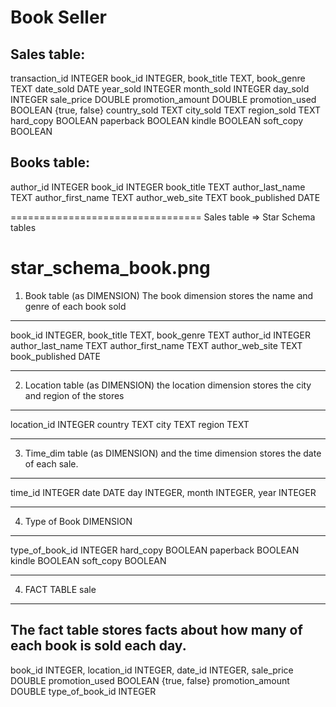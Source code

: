 # Book Seller 


Sales table:
------------------
transaction_id   INTEGER
book_id          INTEGER, 
book_title       TEXT, 
book_genre       TEXT
date_sold        DATE
year_sold        INTEGER
month_sold       INTEGER
day_sold         INTEGER
sale_price       DOUBLE
promotion_amount DOUBLE
promotion_used   BOOLEAN {true, false}
country_sold     TEXT
city_sold        TEXT
region_sold      TEXT
hard_copy        BOOLEAN
paperback        BOOLEAN
kindle           BOOLEAN
soft_copy        BOOLEAN

Books table:
------------------
author_id         INTEGER
book_id           INTEGER
book_title        TEXT
author_last_name  TEXT
author_first_name TEXT
author_web_site   TEXT
book_published    DATE

=================================
Sales table => Star Schema tables

star_schema_book.png
=================================



1. Book table (as DIMENSION)
The book dimension stores the 
name and genre of each book sold
----------------------------
book_id           INTEGER, 
book_title        TEXT, 
book_genre        TEXT
author_id         INTEGER
author_last_name  TEXT
author_first_name TEXT
author_web_site   TEXT
book_published    DATE

----------------------------------
2. Location table  (as DIMENSION)
the location dimension stores the 
city and region of the stores
---------------------------------
location_id INTEGER 
country     TEXT
city        TEXT 
region      TEXT

------------------------------------
3. Time_dim table (as DIMENSION)
and the time dimension stores 
the date of each sale.
------------------------------------
time_id    INTEGER
date       DATE 
day        INTEGER, 
month      INTEGER, 
year       INTEGER

--------------------------------------
4. Type of Book DIMENSION
--------------------------------------
type_of_book_id  INTEGER
hard_copy        BOOLEAN
paperback        BOOLEAN
kindle           BOOLEAN
soft_copy        BOOLEAN


------------------
4. FACT TABLE sale
-------------------------------------
The fact table stores facts about 
how many of each book is sold each day.
--------------------------------------
book_id          INTEGER, 
location_id      INTEGER, 
date_id          INTEGER, 
sale_price       DOUBLE
promotion_used   BOOLEAN {true, false}
promotion_amount DOUBLE
type_of_book_id  INTEGER